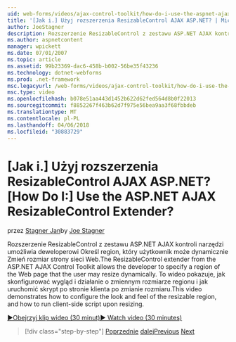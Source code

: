 ```yaml
---
uid: web-forms/videos/ajax-control-toolkit/how-do-i-use-the-aspnet-ajax-resizablecontrol-extender
title: '[Jak i.] Użyj rozszerzenia ResizableControl AJAX ASP.NET? | Microsoft Docs'
author: JoeStagner
description: Rozszerzenie ResizableControl z zestawu ASP.NET AJAX kontroli narzędzi umożliwia deweloperowi Określ region strony sieci Web, które użytkownik może zmienić rozmiar dynamicznych...
ms.author: aspnetcontent
manager: wpickett
ms.date: 07/01/2007
ms.topic: article
ms.assetid: 99b23369-dac6-458b-b002-56be35f43236
ms.technology: dotnet-webforms
ms.prod: .net-framework
msc.legacyurl: /web-forms/videos/ajax-control-toolkit/how-do-i-use-the-aspnet-ajax-resizablecontrol-extender
msc.type: video
ms.openlocfilehash: b078e51aa443d1452b622d62fed564d8b0f22013
ms.sourcegitcommit: f8852267f463b62d7f975e56bea9aa3f68fbbdeb
ms.translationtype: MT
ms.contentlocale: pl-PL
ms.lasthandoff: 04/06/2018
ms.locfileid: "30883729"
---
```

<a name="how-do-i-use-the-aspnet-ajax-resizablecontrol-extender"></a><span data-ttu-id="8acfa-104">[Jak i.] Użyj rozszerzenia ResizableControl AJAX ASP.NET?</span><span class="sxs-lookup"><span data-stu-id="8acfa-104">[How Do I:] Use the ASP.NET AJAX ResizableControl Extender?</span></span>
====================
<span data-ttu-id="8acfa-105">przez [Stagner Jan](https://github.com/JoeStagner)</span><span class="sxs-lookup"><span data-stu-id="8acfa-105">by [Joe Stagner](https://github.com/JoeStagner)</span></span>

<span data-ttu-id="8acfa-106">Rozszerzenie ResizableControl z zestawu ASP.NET AJAX kontroli narzędzi umożliwia deweloperowi Określ region, który użytkownik może dynamicznie Zmień rozmiar strony sieci Web.</span><span class="sxs-lookup"><span data-stu-id="8acfa-106">The ResizableControl extender from the ASP.NET AJAX Control Toolkit allows the developer to specify a region of the Web page that the user may resize dynamically.</span></span> <span data-ttu-id="8acfa-107">To wideo pokazuje, jak skonfigurować wygląd i działanie o zmiennym rozmiarze regionu i jak uruchomić skrypt po stronie klienta po zmianie rozmiaru.</span><span class="sxs-lookup"><span data-stu-id="8acfa-107">This video demonstrates how to configure the look and feel of the resizable region, and how to run client-side script upon resizing.</span></span>

[<span data-ttu-id="8acfa-108">&#9654;Obejrzyj klip wideo (30 minut)</span><span class="sxs-lookup"><span data-stu-id="8acfa-108">&#9654; Watch video (30 minutes)</span></span>](https://channel9.msdn.com/Blogs/ASP-NET-Site-Videos/how-do-i-use-the-aspnet-ajax-resizablecontrol-extender)

> [!div class="step-by-step"]
> <span data-ttu-id="8acfa-109">[Poprzednie](how-do-i-use-the-aspnet-ajax-validatorcallout-extender.md)
> [dalej](how-do-i-use-the-aspnet-ajax-tabs-control.md)</span><span class="sxs-lookup"><span data-stu-id="8acfa-109">[Previous](how-do-i-use-the-aspnet-ajax-validatorcallout-extender.md)
[Next](how-do-i-use-the-aspnet-ajax-tabs-control.md)</span></span>
